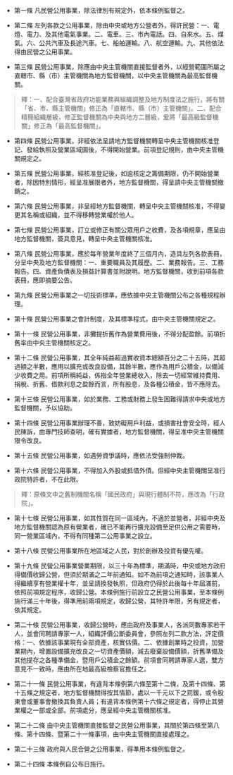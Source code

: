 * 第一條 凡民營公用事業，除法律別有規定外，依本條例監督之。

* 第二條 左列各款之公用事業，除由中央或地方公營者外，得許民營：一、電燈、電力、及其他電氣事業。二、電車。三、市內電話。四、自來水。五、煤氣。六、公共汽車及長途汽車。七、船舶運輸。八、航空運輸。九、其他依法得由民營之公用事業。

* 第三條 民營公用事業，除應由中央主管機關直接監督者外，以經營範圍所屬之直轄市、縣（市）主管機關為地方監督機關，以中央主管機關為最高監督機關。

> 釋：一、配合臺灣省政府功能業務與組織調整及地方制度法之施行，將有關「省、市、縣主管機關」修正為「直轄市、縣（市）主管機關」。二、配合精簡組織層級，修正監督機關為中央與地方二層級，爰將「最高級監督機關」修正為「最高監督機關」。

* 第四條 民營公用事業，非經依法呈請地方監督機關轉呈中央主管機關核准登記、發給執照及營業區域圖後，不得開始營業。前項登記規則，由中央主管機關規定之。

* 第五條 民營公用事業，經核准登記後，如逾核定之籌備期限，仍不開始營業者，除因特別情形，經呈准展限者外，地方監督機關，得呈請中央主管機關撤銷之。

* 第六條 民營公用事業，非呈經地方監督機關，轉呈中央主管機關核准，不得變更其名稱或組織，並不得移轉營業權於他人。

* 第七條 民營公用事業，訂立或修正有關公眾用戶之收費，及各項規章，應呈由地方監督機關，簽具意見，轉呈中央主管機關核准。

* 第八條 民營公用事業，應於每年營業年度終了三個月內，造具左列各款表冊，分呈中央及地方監督機關：一、重要職員及其履歷。二、業務報告。三、工務報告。四、資產負債表及損益計算書並附說明。地方監督機關，收到前項各款表冊，應即摘要公告。

* 第九條 民營公用事業之一切技術標準，應依據中央主管機關公布之各種規程辦理。

* 第十條 民營公用事業之會計制度，及其標準程式，由中央主管機關規定之。

* 第十一條 民營公用事業，非攤提折舊作為營業費用後，不得分配盈餘。前項折舊率由中央主管機關核定之。

* 第十二條 民營公用事業，其全年純益超過實收資本總額百分之二十五時，其超過額之半數，應用以擴充或改良設備，其餘半數，應作為用戶公積金，以備減少收費之用。前項所稱純益，係指全年營業總收入，除去一切經常維持費用、捐稅、折舊、借款利息之盈餘而言，所有股息，及各種公積金，皆不應除去。

* 第十三條 民營公用事業，如於業務、工務或財務上發生困難得請求中央或地方監督機關，予以協助。

* 第十四條 民營公用事業辦理不善，致妨礙用戶利益，或損害社會安全時，經人民陳訴，由專門技師查明，確有實據者，地方監督機關，得呈准中央主管機關限令改良。

* 第十五條 民營公用事業，如遇勞資爭議時，應依法受強制仲裁。

* 第十六條 民營公用事業，不得加入外股或抵借外債。但經中央主管機關呈准行政院特許者，不在此限。

> 釋：原條文中之舊制機關名稱「國民政府」與現行體制不符，應改為「行政院」。

* 第十七條 民營公用事業，如其性質在同一區域內，不適於並營者，非經中央及地方監督機關認為原有營業者，確已不能再行擴充設備至足供公用之需要時，同一營業區域內，不得有同種第二公用事業之設立。

* 第十八條 民營公用事業所在地區域之人民，對於創辦及投資有優先權。

* 第十九條 民營公用事業營業期限，以三十年為標準，期滿時，中央或地方政府得備價收歸公營，但須於期滿之二年前通知。如不為前項之通知時，該事業人得繼續享有營業權十年，並呈請換發執照，但政府仍得於此後每十年屆滿前，依照前項規定程序，收歸公營。本條例施行前設立之民營公用事業，至本條例施行滿三十年後，得準用前兩項規定，收歸公營，其特許年限，另有規定者，依其規定。

* 第二十條 民營公用事業，收歸公營時，應由政府及事業人，各派同數專家若干人，並會同聘請專家一人，組織評價公斷委員會，參照左列二款方法，評定價格：一、依據該事業現有全部資產，核實估價。二、依據創業時之投資，加營業期內，增置設備擴充改良之一切資產價額，減去廢棄設備價額，折舊準備及其他提存之各種準備金，暨用戶公積金之餘額。前項會同聘請專家人選，雙方意見不一致時，應由所在地最高級檢察官擔任之。

* 第二十一條 民營公用事業，有違背本條例第六條至第十二條，及第十四條、第十五條之規定者，地方監督機關得按其情節，處以一千元以下之罰鍰，或令股東會或董事會撤換其負責人員；有違背本條例第十六條之規定者，得停止其營業權之一部或全部。前項處分，應呈經中央主管機關核准。

* 第二十二條 由中央主管機關直接監督之民營公用事業，其關於第四條至第八條、第十四條、暨第二十一條事項，由中央主管機關直接處理之。

* 第二十三條 政府與人民合營之公用事業，得準用本條例監督之。

* 第二十四條 本條例自公布日施行。

